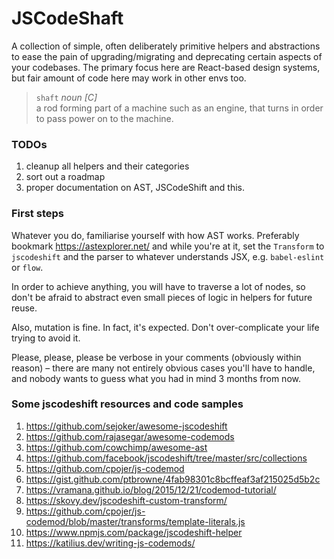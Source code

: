 # JSCodeShaft
A collection of simple, often deliberately primitive helpers and abstractions to ease the pain of upgrading/migrating and deprecating certain aspects of your codebases. The primary focus here are React-based design systems, but fair amount of code here may work in other envs too. 

> `shaft` *noun [C]*   
> a rod forming part of a machine such as an engine, that turns in order to pass power on to the machine.  

### TODOs
1. cleanup all helpers and their categories
2. sort out a roadmap
3. proper documentation on AST, JSCodeShift and this.

### First steps
Whatever you do, familiarise yourself with how AST works. Preferably bookmark https://astexplorer.net/ and while you're at it, set the `Transform` to `jscodeshift` and the parser to whatever understands JSX, e.g. `babel-eslint` or `flow`.

In order to achieve anything, you will have to traverse a lot of nodes, so don't be afraid to abstract even small pieces of logic in helpers for future reuse.
 
Also, mutation is fine. In fact, it's expected. Don't over-complicate your life trying to avoid it.

Please, please, please be verbose in your comments (obviously within reason) – there are many not entirely obvious cases you'll have to handle, and nobody wants to guess what you had in mind 3 months from now. 

### Some jscodeshift resources and code samples
1. https://github.com/sejoker/awesome-jscodeshift
1. https://github.com/rajasegar/awesome-codemods
1. https://github.com/cowchimp/awesome-ast
1. https://github.com/facebook/jscodeshift/tree/master/src/collections
1. https://github.com/cpojer/js-codemod
1. https://gist.github.com/ptbrowne/4fab98301c8bcffeaf3af215025d5b2c
1. https://vramana.github.io/blog/2015/12/21/codemod-tutorial/
1. https://skovy.dev/jscodeshift-custom-transform/
1. https://github.com/cpojer/js-codemod/blob/master/transforms/template-literals.js
1. https://www.npmjs.com/package/jscodeshift-helper
1. https://katilius.dev/writing-js-codemods/
